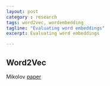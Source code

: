 ```yaml
---
layout: post
category : research
tags: word2vec, wordembedding
tagline: "Evaluating word embeddings"
excerpt: Evaluating word embeddings

---
```


## Word2Vec 


Mikolov [paper](http://arxiv.org/pdf/1309.4168.pdf)

